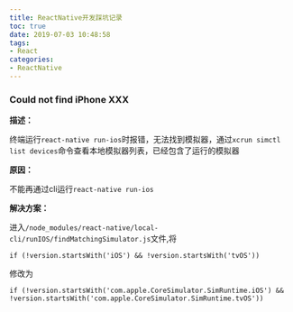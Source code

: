 ```yaml
---
title: ReactNative开发踩坑记录
toc: true
date: 2019-07-03 10:48:58
tags:
- React
categories:
- ReactNative
---
```


### Could not find iPhone XXX 

**描述：**

终端运行`react-native run-ios`时报错，无法找到模拟器，通过`xcrun simctl list devices`命令查看本地模拟器列表，已经包含了运行的模拟器

**原因：**

不能再通过cli运行`react-native run-ios`

**解决方案：**

进入`/node_modules/react-native/local-cli/runIOS/findMatchingSimulator.js`文件,将

```
if (!version.startsWith('iOS') && !version.startsWith('tvOS'))
```

修改为

```
if (!version.startsWith('com.apple.CoreSimulator.SimRuntime.iOS') && !version.startsWith('com.apple.CoreSimulator.SimRuntime.tvOS'))
```



